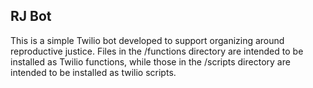 ## RJ Bot

This is a simple Twilio bot developed to support organizing around reproductive justice. Files in the /functions directory are intended to be installed as Twilio functions, while those in the /scripts directory are intended to be installed as twilio scripts.